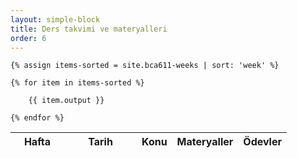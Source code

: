 ```yaml
---
layout: simple-block
title: Ders takvimi ve materyalleri
order: 6
---
```

<table class="table table-sm">
  <thead class="thead-default">
    <tr>
      <th style="min-width:70px;">Hafta</th>
      <th style="min-width:100px;">Tarih</th>
      <th>Konu</th>
      <th>Materyaller</th>
      <th>Ödevler</th>
    </tr>
  </thead>
  <tbody>

    {% assign items-sorted = site.bca611-weeks | sort: 'week' %}
        
    {% for item in items-sorted %}
        
        {{ item.output }}
    
    {% endfor %}

  </tbody>
</table>
